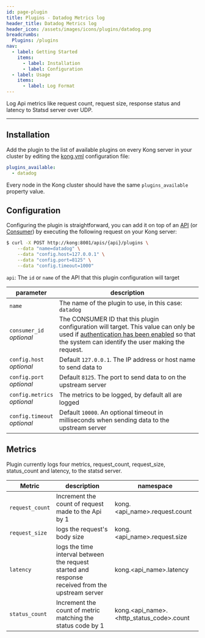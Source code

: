 ```yaml
---
id: page-plugin
title: Plugins - Datadog Metrics log
header_title: Datadog Metrics log
header_icon: /assets/images/icons/plugins/datadog.png
breadcrumbs:
  Plugins: /plugins
nav:
  - label: Getting Started
    items:
      - label: Installation
      - label: Configuration
  - label: Usage
    items:
      - label: Log Format
---
```


Log Api metrics like request count, request size, response status and latency to Statsd server over UDP.

----

## Installation

Add the plugin to the list of available plugins on every Kong server in your cluster by editing the [kong.yml][configuration] configuration file:

```yaml
plugins_available:
  - datadog
```

Every node in the Kong cluster should have the same `plugins_available` property value.

## Configuration

Configuring the plugin is straightforward, you can add it on top of an [API][api-object] (or [Consumer][consumer-object]) by executing the following request on your Kong server:

```bash
$ curl -X POST http://kong:8001/apis/{api}/plugins \
    --data "name=datadog" \
    --data "config.host=127.0.0.1" \
    --data "config.port=8125" \
    --data "config.timeout=1000"
```

`api`: The `id` or `name` of the API that this plugin configuration will target

parameter                     | description
---                           | ---
`name`                        | The name of the plugin to use, in this case: `datadog`
`consumer_id`<br>*optional* | The CONSUMER ID that this plugin configuration will target. This value can only be used if [authentication has been enabled][faq-authentication] so that the system can identify the user making the request.
`config.host`<br>*optional* | Default `127.0.0.1`. The IP address or host name to send data to
`config.port`<br>*optional* | Default `8125`. The port to send data to on the upstream server
`config.metrics`<br>*optional* | The metrics to be logged, by default all are logged
`config.timeout`<br>*optional* | Default `10000`. An optional timeout in milliseconds when sending data to the upstream server

[api-object]: /docs/latest/admin-api/#api-object
[configuration]: /docs/latest/configuration
[consumer-object]: /docs/latest/admin-api/#consumer-object
[faq-authentication]: /about/faq/#how-can-i-add-an-authentication-layer-on-a-microservice/api?

## Metrics

Plugin currently logs four metrics, request_count, request_size, status_count and latency, to the statsd server.

Metric                     | description | namespace
---                        | ---         | -----
`request_count`              | Increment the count of request made to the Api by 1 | kong.\<api_name>.request.count
`request_size`               | logs the request's body size | kong.\<api_name>.request.size
`latency`                   | logs the time interval between the request started and response received from the upstream server | kong.\<api_name>.latency
`status_count`               | Increment the count of metric matching the status code by 1 | kong.\<api_name>.\<http_status_code>.count
